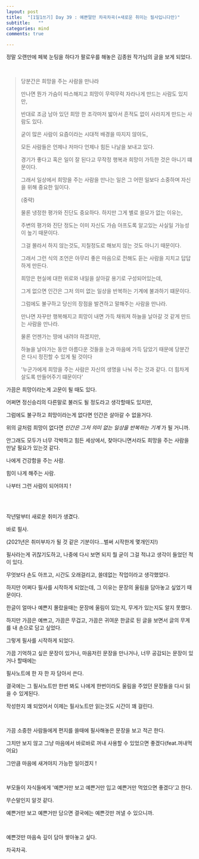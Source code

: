 ```yaml
---
layout: post
title:  "[1일1쓰기] Day 39 : 예쁜말만 차곡차곡(+새로운 취미는 필사입니다만)"
subtitle:   ""
categories: mind
comments: true

---
```






정말 오랜만에 페북 눈팅을 하다가 팔로우를 해놓은 김종원 작가님의 글을 보게 되었다.

<br>

> 당분간은 희망을 주는 사람을 만나라
>
> 만나면 뭔가 가슴이 따스해지고 희망이 무럭무럭 자라나게 만드는 사람도 있지만, 
>
> 반대로 조금 남아 있던 희망 한 조각마저 밟아서 흔적도 없이 사라지게 만드는 사람도 있다. 
>
> 굳이 많은 사람이 요즘이라는 시대적 배경을 따지지 않아도,
>
> 모든 사람들은 언제나 저마다 언제나 힘든 나날을 보내고 있다.
>
> 경기가 좋다고 혹은 일이 잘 된다고 무작정 행복과 희망이 가득한 것은 아니기 떄문이다.
>
> 그래서 일상에서 희망을 주는 사람을 만나는 일은 그 어떤 일보다 소중하며 자신을 위해 중요한 일이다.
>
> (중략)
>
> 물론 냉정한 평가와 진단도 중요하다. 하지만 그게 별로 쓸모가 없는 이유는,
>
> 주변의 평가와 진단 정도는 이미 자신도 가슴 아프도록 알고있는 사실일 가능성이 높기 때문이다.
>
> 그걸 몰라서 하지 않는것도, 지칠정도로 해보지 않는 것도 아니기 때문이다.
>
> 그래서 그런 식의 조언은 아무리 좋은 마음으로 전해도 듣는 사람을 지치고 답답하게 만든다.
>
> 희망은 현실에 대한 위로와 내일을 살아갈 용기로 구성되어있는데,
>
> 그게 없으면 인간은 그저 의미 없는 일상을 반복하는 기계에 불과하기 떄문이다.
>
> 그럼에도 불구하고 당신의 장점을 발견하고 말해주는 사람을 만나라.
>
> 만나면 자꾸만 행복해지고 희망이 내면 가득 채워져 하늘을 날아갈 것 같게 만드는 사람을 만나라.
>
> 물론 언젠가는 땅에 내려야 하겠지만,
>
> 하늘을 날아가는 동안 아름다운 것들을 눈과 마음에 가득 담았기 때문에 당분간은 다시 정진할 수 있게 될 것이다
> <br>
>
> '누군가에게 희망을 주는 사람은 자신의 생명을 나눠 주는 것과 같다. 더 힘차게 살도록 만들어주기 떄문이다'



가끔은 희망이라는게 고문이 될 때도 있다.

어쩌면 정신승리의 다른말로 불러도 될 정도라고 생각할때도 있지만, 

그럼에도 불구하고 희망이라는게 없다면 인간은 살아갈 수 없을거다.

위의 글처럼 희망이 없다면 *인간은 그저 의미 없는 일상을 반복하는 기계* 가 될 거니까.

안그래도 모두가 너무 각박하고 힘든 세상에서, 찾아다니면서라도 희망을 주는 사람을 만날 필요가 있는것 같다.

나에게 건강함을 주는 사람. 

힘이 나게 해주는 사람.

나부터 그런 사람이 되어야지 !

<br>

<br>

작년말부터 새로운 취미가 생겼다.

바로 필사.

(2021년은 취미부자가 될 것 같은 기분이다...벌써 시작한게 몇개인지!)

필사라는게 귀찮기도하고, 나중에 다시 보면 되지 뭘 굳이 그걸 적냐고 생각이 들었던 적이 있다.

무엇보다 손도 아프고, 시간도 오래걸리고, 쓸데없는 작업이라고 생각했었다.

하지만 어쩌다 필사를 시작하게 되었는데, 그 이유는 문장의 울림을 담아놓고 싶었기 때문이다.

한글이 얼마나 예쁜지 몰랐을때는 문장에 울림이 있는지, 무게가 있는지도 알지 못했다.

하지만 가끔은 예쁘고, 가끔은 무겁고, 가끔은 귀여운 한글로 된 글을 보면서 글의 무게를 내 손으로 담고 싶었다.

그렇게 필사를 시작하게 되었다.

가끔 기억하고 싶은 문장이 있거나, 마음저린 문장을 만나거나, 너무 공감되는 문장이 있거나 할때에는

필사노트에 한 자 한 자 담아서 쓴다.

결국에는 그 필사노트만 한번 봐도 나에게 한번이라도 울림을 주었던 문장들을 다시 읽을 수 있게된다.

작성한지 꽤 되었어서 이제는 필사노트만 읽는것도 시간이 꽤 걸린다.

<br>

가끔 소중한 사람들에게 편지를 쓸때에 필사해놓은 문장을 보고 적곤 한다.

그치만 보지 않고 그냥 마음에서 바로바로 꺼내 사용할 수 있었으면 좋겠다(feat.꺼내먹어요)

그만큼 마음에 새겨야지 가능한 일이겠지 !

<br>

부모들이 자식들에게 '예쁜거만 보고 예쁜거만 입고 예쁜거만 먹었으면 좋겠다'고 한다.

무슨말인지 알것 같다. 

예쁜거만 보고 예쁜거만 담으면 결국에는 예쁜것만 꺼낼 수 있으니까.

<br>

예쁜것만 마음속 깊이 담아 쌓아놓고 싶다.

차곡차곡.

<br>

<br>



